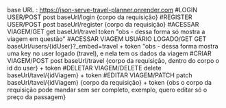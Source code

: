 base URL : https://json-serve-travel-planner.onrender.com
#LOGIN USER/POST
post
baseUrl/login {corpo da requisição}
#REGISTER USER/POST
post
baseUrl/register {corpo da requisição}
#ACESSAR VIAGEM/GET
get
baseUrl/travel token
"obs - dessa forma só mostra  a viagem em questão"
#ACESSAR VIAGEM USUÁRIO LOGADO/GET
GET
baseUrl/users/{idUser}?_embed=travel + token
"obs - dessa forma mostra uma key no user logado (travel), e nela tem os dados da viagem
#CRIAR VIAGEM/POST
post
baseUrl/travel {corpo da requisição, dentro do corpo o id do user} + token
#DELETAR VIAGEM/DELETE
delete
baseUrl/tavel/{idViagem} + token
#EDITAR VIAGEM/PATCH
patch
baseUrl/tavel/{idViagem}  {corpo da requisição} + token
{obs o corpo da requisição pode mandar sem ser completo, exemplo, quero editar só o preço da passagem}
